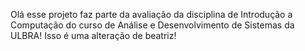 Olá esse projeto faz parte da avaliação da disciplina de Introdução a Computação do curso de Análise e Desenvolvimento de Sistemas da ULBRA!
Isso é uma alteração de beatriz!